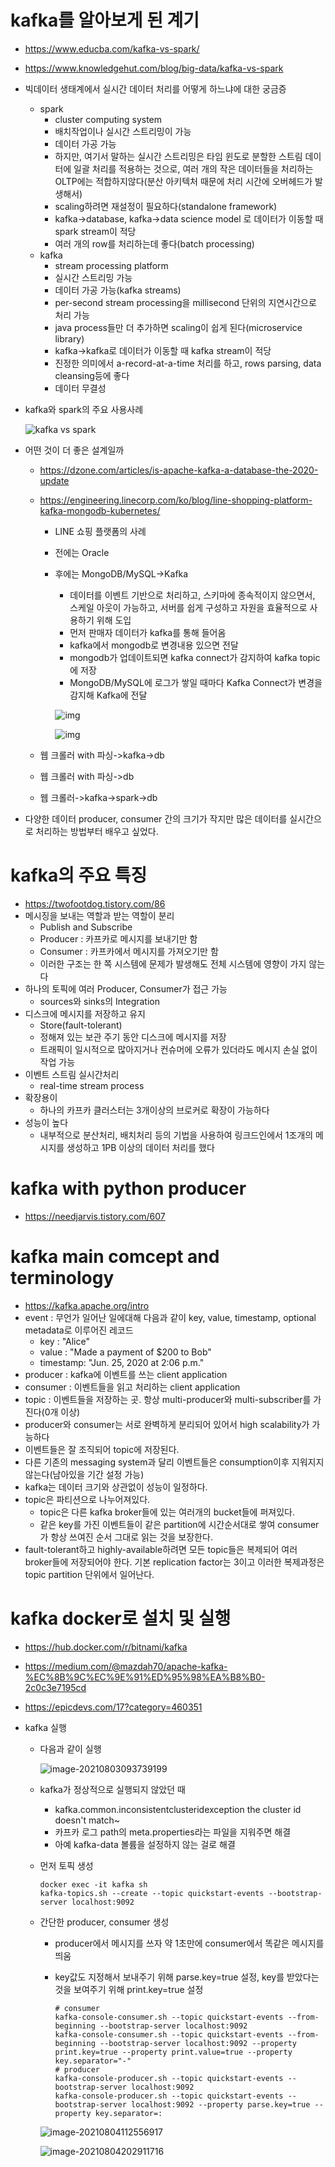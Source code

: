 # kafka를 알아보게 된 계기

* https://www.educba.com/kafka-vs-spark/

* https://www.knowledgehut.com/blog/big-data/kafka-vs-spark

* 빅데이터 생태계에서 실시간 데이터 처리를 어떻게 하느냐에 대한 궁금증

  * spark
    * cluster computing system
    * 배치작업이나 실시간 스트리밍이 가능
    * 데이터 가공 가능
    * 하지만, 여기서 말하는 실시간 스트리밍은 타임 윈도로 분할한 스트림 데이터에 일괄 처리를 적용하는 것으로, 여러 개의 작은 데이터들을 처리하는 OLTP에는 적합하지않다(분산 아키텍처 때문에 처리 시간에 오버헤드가 발생해서)
    * scaling하려면 재설정이 필요하다(standalone framework)
    * kafka->database, kafka->data science model 로 데이터가 이동할 때 spark stream이 적당
    * 여러 개의 row를 처리하는데 좋다(batch processing)
  * kafka
    * stream processing platform
    * 실시간 스트리밍 가능
    * 데이터 가공 가능(kafka streams)
    * per-second stream processing을 millisecond 단위의 지연시간으로 처리 가능
    * java process들만 더 추가하면 scaling이 쉽게 된다(microservice library)
    * kafka->kafka로 데이터가 이동할 때 kafka stream이 적당
    * 진정한 의미에서 a-record-at-a-time 처리를 하고, rows parsing, data cleansing등에 좋다
    * 데이터 무결성

* kafka와 spark의 주요 사용사례

  ![kafka vs spark ](210804kafka.assets/kafka-vs-spark-1.png)

* 어떤 것이 더 좋은 설계일까

  * https://dzone.com/articles/is-apache-kafka-a-database-the-2020-update

  * https://engineering.linecorp.com/ko/blog/line-shopping-platform-kafka-mongodb-kubernetes/

    * LINE 쇼핑 플랫폼의 사례

    * 전에는 Oracle

    * 후에는 MongoDB/MySQL->Kafka

      * 데이터를 이벤트 기반으로 처리하고, 스키마에 종속적이지 않으면서, 스케일 아웃이 가능하고, 서버를 쉽게 구성하고 자원을 효율적으로 사용하기 위해 도입
      * 먼저 판매자 데이터가 kafka를 통해 들어옴
      * kafka에서 mongodb로 변경내용 있으면 전달
      * mongodb가 업데이트되면 kafka connect가 감지하여 kafka topic에 저장
      * MongoDB/MySQL에 로그가 쌓일 때마다 Kafka Connect가 변경을 감지해 Kafka에 전달

      ![img](210804kafka.assets/lineshopping1)

      ![img](210804kafka.assets/lineshopping2)

  * 웹 크롤러 with 파싱->kafka->db

  * 웹 크롤러 with 파싱->db

  * 웹 크롤러->kafka->spark->db

* 다양한 데이터 producer, consumer 간의 크기가 작지만 많은 데이터를 실시간으로 처리하는 방법부터 배우고 싶었다.

# kafka의 주요 특징

* https://twofootdog.tistory.com/86
* 메시징을 보내는 역할과 받는 역할이 분리
  * Publish and Subscribe
  * Producer : 카프카로 메시지를 보내기만 함
  * Consumer : 카프카에서 메시지를 가져오기만 함
  * 이러한 구조는 한 쪽 시스템에 문제가 발생해도 전체 시스템에 영향이 가지 않는다
* 하나의 토픽에 여러 Producer, Consumer가 접근 가능
  * sources와 sinks의 Integration
* 디스크에 메시지를 저장하고 유지
  * Store(fault-tolerant)
  * 정해져 있는 보관 주기 동안 디스크에 메시지를 저장
  * 트래픽이 일시적으로 많아지거나 컨슈머에 오류가 있더라도 메시지 손실 없이 작업 가능
* 이벤트 스트림 실시간처리
  * real-time stream process
* 확장용이
  * 하나의 카프카 클러스터는 3개이상의 브로커로 확장이 가능하다
* 성능이 높다
  * 내부적으로 분산처리, 배치처리 등의 기법을 사용하여 링크드인에서 1조개의 메시지를 생성하고 1PB 이상의 데이터 처리를 했다

# kafka with python producer

* https://needjarvis.tistory.com/607

# kafka main comcept and terminology

* https://kafka.apache.org/intro
* event : 무언가 일어난 일에대해 다음과 같이 key, value, timestamp, optional metadata로 이루어진 레코드
  * key : "Alice"
  * value : "Made a payment of $200 to Bob"
  * timestamp: "Jun. 25, 2020 at 2:06 p.m."
* producer : kafka에 이벤트를 쓰는 client application
* consumer : 이벤트들을 읽고 처리하는 client application
* topic : 이벤트들을 저장하는 곳. 항상 multi-producer와 multi-subscriber를 가진다(0개 이상)
* producer와 consumer는 서로 완벽하게 분리되어 있어서 high scalability가 가능하다
* 이벤트들은 잘 조직되어 topic에 저장된다.
* 다른 기존의 messaging system과 달리 이벤트들은 consumption이후 지워지지 않는다(남아있을 기간 설정 가능)
* kafka는 데이터 크기와 상관없이 성능이 일정하다.
* topic은 파티션으로 나누어져있다.
  * topic은 다른 kafka broker들에 있는 여러개의 bucket들에 퍼져있다.
  * 같은 key를 가진 이벤트들이 같은 partition에 시간순서대로 쌓여 consumer가 항상 쓰여진 순서 그대로 읽는 것을 보장한다.
* fault-tolerant하고 highly-available하려면 모든 topic들은 복제되어 여러 broker들에 저장되어야 한다. 기본 replication factor는 3이고 이러한 복제과정은 topic partition 단위에서 일어난다.

# kafka docker로 설치 및 실행

* https://hub.docker.com/r/bitnami/kafka

* https://medium.com/@mazdah70/apache-kafka-%EC%8B%9C%EC%9E%91%ED%95%98%EA%B8%B0-2c0c3e7195cd

* https://epicdevs.com/17?category=460351

* kafka 실행

  * 다음과 같이 실행

    ![image-20210803093739199](210804Kafka.assets/image-20210803093739199.png)

  * kafka가 정상적으로 실행되지 않았던 때
    * kafka.common.inconsistentclusteridexception the cluster id doesn't match~
    * 카프카 로그 path의 meta.properties라는 파일을 지워주면 해결
    * 아예 kafka-data 볼륨을 설정하지 않는 걸로 해결
    
  * 먼저 토픽 생성
  
    ```shell
    docker exec -it kafka sh
    kafka-topics.sh --create --topic quickstart-events --bootstrap-server localhost:9092
    ```
  
  * 간단한 producer, consumer 생성
  
    * producer에서 메시지를 쓰자 약 1초만에 consumer에서 똑같은 메시지를 띄움
  
    * key값도 지정해서 보내주기 위해 parse.key=true 설정, key를 받았다는 것을 보여주기 위해 print.key=true 설정
  
      ```shell
      # consumer
      kafka-console-consumer.sh --topic quickstart-events --from-beginning --bootstrap-server localhost:9092
      kafka-console-consumer.sh --topic quickstart-events --from-beginning --bootstrap-server localhost:9092 --property print.key=true --property print.value=true --property key.separator="-"
      # producer
      kafka-console-producer.sh --topic quickstart-events --bootstrap-server localhost:9092
      kafka-console-producer.sh --topic quickstart-events --bootstrap-server localhost:9092 --property parse.key=true --property key.separator=:
      ```
  
      
  
    ![image-20210804112556917](210804Kafka.assets/image-20210804112556917.png)
  
    ![image-20210804202911716](210804Kafka.assets/image-20210804202911716.png)